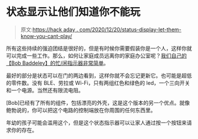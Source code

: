 # 状态显示让他们知道你不能玩

> 原文:[https://hack aday . com/2020/12/20/status-display-let-them-know-you-cant-play/](https://hackaday.com/2020/12/20/status-display-lets-them-know-you-cant-play/)

所有这些持续的强迫团结是很好的，但是有时候你需要假装你是一个人，这样你就可以完成一些工作。那么，如何让家庭成员远离你的家庭办公室呢？[我们自己的【Bob Baddeley】的忙/闲指示器非常简单](https://hackaday.io/project/176347-status-display-for-home-office)。

最好的部分是状态可以在门的两边看到，这样你就不会忘记更新它。也可能是超低的零件数。没有 BLE、劳拉或 Wi-Fi，只有两组红色和绿色的 led，一个三向开关和一个电源。当然还有限流电阻。

[Bob]已经有了所有的组件，包括漂亮的外壳，这是这个版本的另一个优点。就像鲍勃说的，你可以把这个电路的控制端放在你周围的任何东西里。

年幼的孩子可能会滥用这个，但是这个状态指示器可以让家人通过按一个按钮来请求你的存在。